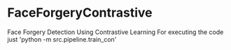 # FaceForgeryContrastive
Face Forgery Detection Using Contrastive Learning
For executing the code just 'python -m src.pipeline.train_con'

